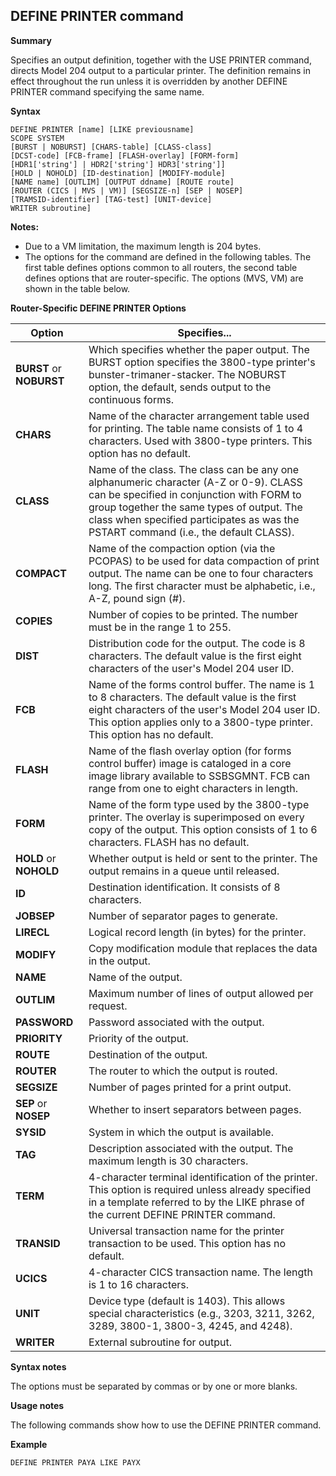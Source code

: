 ## DEFINE PRINTER command

**Summary**

Specifies an output definition, together with the USE PRINTER command, directs Model 204 output to a particular printer. The definition remains in effect throughout the run unless it is overridden by another DEFINE PRINTER command specifying the same name.

**Syntax**

```
DEFINE PRINTER [name] [LIKE previousname]
SCOPE SYSTEM
[BURST | NOBURST] [CHARS-table] [CLASS-class]
[DCST-code] [FCB-frame] [FLASH-overlay] [FORM-form]
[HDR1['string'] | HDR2['string'] HDR3['string']]
[HOLD | NOHOLD] [ID-destination] [MODIFY-module]
[NAME name] [OUTLIM] [OUTPUT ddname] [ROUTE route]
[ROUTER (CICS | MVS | VM)] [SEGSIZE-n] [SEP | NOSEP]
[TRAMSID-identifier] [TAG-test] [UNIT-device]
WRITER subroutine]
```

**Notes:**

* Due to a VM limitation, the maximum length is 204 bytes.
* The options for the command are defined in the following tables. The first table defines options common to all routers, the second table defines options that are router-specific. The options (MVS, VM) are shown in the table below.

**Router-Specific DEFINE PRINTER Options**

| Option | Specifies... |
|---|---|
| **BURST** or **NOBURST** | Which specifies whether the paper output. The BURST option specifies the 3800-type printer's bunster-trimaner-stacker. The NOBURST option, the default, sends output to the continuous forms. |
| **CHARS** | Name of the character arrangement table used for printing. The table name consists of 1 to 4 characters. Used with 3800-type printers. This option has no default. |
| **CLASS** | Name of the class. The class can be any one alphanumeric character (A-Z or 0-9). CLASS can be specified in conjunction with FORM to group together the same types of output. The class when specified participates as was the PSTART command (i.e., the default CLASS). |
| **COMPACT** | Name of the compaction option (via the PCOPAS) to be used for data compaction of print output. The name can be one to four characters long. The first character must be alphabetic, i.e., A-Z, pound sign (#). |
| **COPIES** | Number of copies to be printed. The number must be in the range 1 to 255. |
| **DIST** | Distribution code for the output. The code is 8 characters. The default value is the first eight characters of the user's Model 204 user ID. |
| **FCB** | Name of the forms control buffer. The name is 1 to 8 characters. The default value is the first eight characters of the user's Model 204 user ID. This option applies only to a 3800-type printer. This option has no default. |
| **FLASH** | Name of the flash overlay option (for forms control buffer) image is cataloged in a core image library available to SSBSGMNT. FCB can range from one to eight characters in length. |
| **FORM** | Name of the form type used by the 3800-type printer. The overlay is superimposed on every copy of the output. This option consists of 1 to 6 characters. FLASH has no default. |
| **HOLD** or **NOHOLD** | Whether output is held or sent to the printer. The output remains in a queue until released. |
| **ID** | Destination identification. It consists of 8 characters. |
| **JOBSEP** | Number of separator pages to generate. |
| **LIRECL** | Logical record length (in bytes) for the printer. |
| **MODIFY** | Copy modification module that replaces the data in the output. |
| **NAME** | Name of the output. |
| **OUTLIM** | Maximum number of lines of output allowed per request. |
| **PASSWORD** | Password associated with the output. |
| **PRIORITY** | Priority of the output. |
| **ROUTE** | Destination of the output. |
| **ROUTER** | The router to which the output is routed. |
| **SEGSIZE** | Number of pages printed for a print output. |
| **SEP** or **NOSEP** | Whether to insert separators between pages. |
| **SYSID** | System in which the output is available. |
| **TAG** | Description associated with the output. The maximum length is 30 characters. |
| **TERM** | 4-character terminal identification of the printer. This option is required unless already specified in a template referred to by the LIKE phrase of the current DEFINE PRINTER command. |
| **TRANSID** | Universal transaction name for the printer transaction to be used. This option has no default. |
| **UCICS** | 4-character CICS transaction name. The length is 1 to 16 characters. |
| **UNIT** | Device type (default is 1403). This allows special characteristics (e.g., 3203, 3211, 3262, 3289, 3800-1, 3800-3, 4245, and 4248). |
| **WRITER** | External subroutine for output. |


**Syntax notes**

The options must be separated by commas or by one or more blanks.

**Usage notes**

The following commands show how to use the DEFINE PRINTER command.

**Example**

```
DEFINE PRINTER PAYA LIKE PAYX
```

